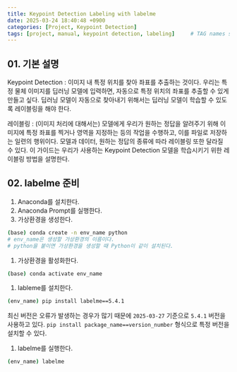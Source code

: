 ```yaml
---
title: Keypoint Detection Labeling with labelme
date: 2025-03-24 18:40:48 +0900
categories: [Project, Keypoint Detection]
tags: [project, manual, keypoint detection, labeling]     # TAG names should always be lowercase
---
```


## 01. 기본 설명

Keypoint Detection
: 이미지 내 특정 위치를 찾아 좌표를 추출하는 것이다.
우리는 특정 물체 이미지를 딥러닝 모델에 입력하면,
자동으로 특정 위치의 좌표를 추출할 수 있게 만들고 싶다.
딥러닝 모델이 자동으로 찾아내기 위해서는
딥러닝 모델이 학습할 수 있도록 레이블링을 해야 한다.
<br>

레이블링
: (이미지 처리에 대해서는)
모델에게 우리가 원하는 정답을 알려주기 위해 이미지에
특정 좌표를 찍거나 영역을 지정하는 등의 작업을 수행하고,
이를 파일로 저장하는 일련의 행위이다.
모델과 데이터, 원하는 정답의 종류에 따라 레이블링 또한 달라질 수 있다.
이 가이드는 우리가 사용하는 Keypoint Detection 모델을
학습시키기 위한 레이블링 방법을 설명한다.

## 02. labelme 준비

1. Anaconda를 설치한다.
2. Anaconda Prompt를 실행한다.
3. 가상환경을 생성한다.
```bash
(base) conda create -n env_name python
# env_name은 생성할 가상환경의 이름이다.
# python을 붙이면 가상환경을 생성할 때 Python이 같이 설치된다.
```
1. 가상환경을 활성화한다.
```bash
(base) conda activate env_name
```
1. lableme를 설치한다.
```bash
(env_name) pip install labelme==5.4.1
```
최신 버전은 오류가 발생하는 경우가 많기 때문에
`2025-03-27` 기준으로 `5.4.1` 버전을 사용하고 있다.
`pip install package_name==version_number` 형식으로
특정 버전을 설치할 수 있다.
1. labelme를 실행한다.
```bash
(env_name) labelme
```















